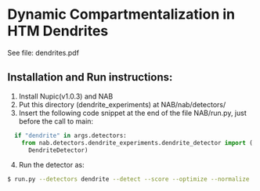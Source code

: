 # Dynamic Compartmentalization in HTM Dendrites
See file: dendrites.pdf

## Installation and Run instructions:
1) Install Nupic(v1.0.3) and NAB
2) Put this directory (dendrite_experiments) at NAB/nab/detectors/
3) Insert the following code snippet at the end of the file NAB/run.py, just before the call to main:
```python
  if "dendrite" in args.detectors:
    from nab.detectors.dendrite_experiments.dendrite_detector import (
      DendriteDetector)
```
4) Run the detector as:
```bash
$ run.py --detectors dendrite --detect --score --optimize --normalize
```
